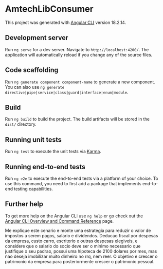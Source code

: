 # AmtechLibConsumer

This project was generated with [Angular CLI](https://github.com/angular/angular-cli) version 18.2.14.

## Development server

Run `ng serve` for a dev server. Navigate to `http://localhost:4200/`. The application will automatically reload if you change any of the source files.

## Code scaffolding

Run `ng generate component component-name` to generate a new component. You can also use `ng generate directive|pipe|service|class|guard|interface|enum|module`.

## Build

Run `ng build` to build the project. The build artifacts will be stored in the `dist/` directory.

## Running unit tests

Run `ng test` to execute the unit tests via [Karma](https://karma-runner.github.io).

## Running end-to-end tests

Run `ng e2e` to execute the end-to-end tests via a platform of your choice. To use this command, you need to first add a package that implements end-to-end testing capabilities.

## Further help

To get more help on the Angular CLI use `ng help` or go check out the [Angular CLI Overview and Command Reference](https://angular.dev/tools/cli) page.


Me explique este cenario e monte uma estrategia para reduzir o valor de impostos a serem pagos, salario e dividendos. Deducao fiscal por despesas da empresa, custo carro, escritorio e outras despesas elegiveis, e considere que o salario do socio deve ser o minimo necessario que justifique o seu padrao, possui uma hipoteca de 2100 dolares por mes, mas nao deseja imobilizar muito dinheiro no rrq, nem reer. O objetivo e crescer o patrimonio da empresa para posteriormente crescer o patrimonio pessoal.
